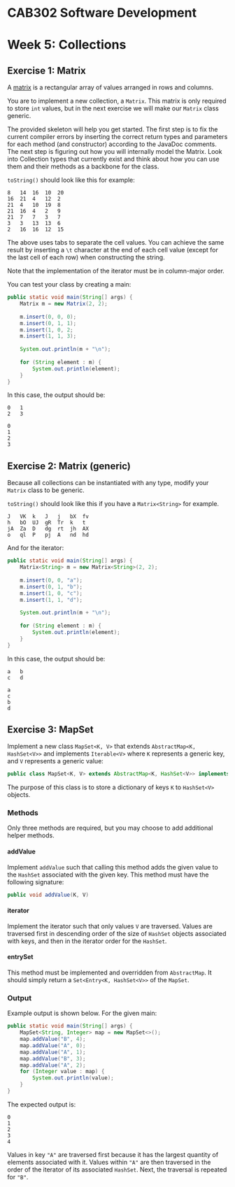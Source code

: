 CAB302 Software Development
===========================

# Week 5: Collections



## Exercise 1: Matrix

A [matrix](https://en.wikipedia.org/wiki/Matrix_(mathematics)) is a rectangular array of values arranged in rows and columns.

You are to implement a new collection, a `Matrix`. This matrix is only required to store `int` values, but in the next exercise we will make our `Matrix` class generic.

The provided skeleton will help you get started. The first step is to fix the current compiler errors by inserting the correct return types and parameters for each method (and constructor) according to the JavaDoc comments. The next step is figuring out how you will internally model the Matrix. Look into Collection types that currently exist and think about how you can use them and their methods as a backbone for the class.

`toString()` should look like this for example:

```
8	14	16	10	20
16	21	4	12	2
21	4	10	19	8
21	16	4	2	9
21	7	7	3	7
3	3	13	13	6
2	16	16	12	15
```

The above uses tabs to separate the cell values. You can achieve the same result by inserting a `\t` character at the end of each cell value (except for the last cell of each row) when constructing the string.

Note that the implementation of the iterator must be in column-major order.

You can test your class by creating a main:

```java
public static void main(String[] args) {
    Matrix m = new Matrix(2, 2);
	
    m.insert(0, 0, 0);
    m.insert(0, 1, 1);
    m.insert(1, 0, 2;
    m.insert(1, 1, 3);
	
    System.out.println(m + "\n");
	
    for (String element : m) {
        System.out.println(element);
    }
}
```

In this case, the output should be:

```
0	1
2	3
	
0
1
2
3
```


## Exercise 2: Matrix (generic)

Because all collections can be instantiated with any type, modify your `Matrix` class to be generic.

`toString()` should look like this if you have a `Matrix<String>` for example. 

```
J	VK	k	J	j	bX	fv
h	bO	UJ	gR	Tr	k	t
jA	Za	D	dg	rt	jh	AX
o	ql	P	pj	A	nd	hd
```

And for the iterator:

```java
public static void main(String[] args) {
    Matrix<String> m = new Matrix<String>(2, 2);
	
    m.insert(0, 0, "a");
    m.insert(0, 1, "b");
    m.insert(1, 0, "c");
    m.insert(1, 1, "d");
	
    System.out.println(m + "\n");
	
    for (String element : m) {
        System.out.println(element);
    }
}
```

In this case, the output should be:

```
a	b
c	d
	
a
c
b
d
```

## Exercise 3: MapSet

Implement a new class `MapSet<K, V>` that extends `AbstractMap<K, HashSet<V>>` and implements `Iterable<V>` where `K` represents a generic key, and `V` represents a generic value:

```Java
public class MapSet<K, V> extends AbstractMap<K, HashSet<V>> implements Iterable<V>
```

The purpose of this class is to store a dictionary of keys `K` to `HashSet<V>` objects.

### Methods

Only three methods are required, but you may choose to add additional helper methods.

#### addValue

Implement `addValue` such that calling this method adds the given value to the `HashSet` associated with the given key. This method must have the following signature:

```Java
public void addValue(K, V)
```

#### iterator

Implement the iterator such that only values `V` are traversed. Values are traversed first in descending order of the size of `HashSet` objects associated with keys, and then in the iterator order for the `HashSet`.

#### entrySet

This method must be implemented and overridden from `AbstractMap`. It should simply return a `Set<Entry<K, HashSet<V>>` of the `MapSet`.

### Output

Example output is shown below. For the given main:

```java
public static void main(String[] args) {
    MapSet<String, Integer> map = new MapSet<>();
    map.addValue("B", 4);
    map.addValue("A", 0);
    map.addValue("A", 1);
    map.addValue("B", 3);
    map.addValue("A", 2);
    for (Integer value : map) {
        System.out.println(value);
    }
}
```

The expected output is:

```
0
1
2
3
4
```

Values in key `"A"`  are traversed first because it has the largest quantity of elements associated with it. Values within `"A"` are then traversed in the order of the iterator of its associated `HashSet`. Next, the traversal is repeated for `"B"`.
